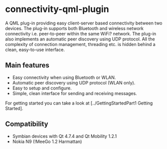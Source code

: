 connectivity-qml-plugin
=======================

A QML plug-in providing easy client-server based connectivity between two devices. The plug-in supports both Bluetooth and wireless network connectivity i.e. peer-to-peer within the same WiFi? network. The plug-in also implements an automatic peer discovery using UDP protocol. All the complexity of connection management, threading etc. is hidden behind a clean, easy-to-use interface.


## Main features 
 * Easy connectivity when using Bluetooth or WLAN.
 * Automatic peer discovery using UDP protocol (WLAN only).
 * Easy to setup and configure.
 * Simple, clean interface for sending and receiving messages.

For getting started you can take a look at [../GettingStartedPart1 Getting Started].

## Compatibility
 * Symbian devices with Qt 4.7.4 and Qt Mobility 1.2.1
 * Nokia N9 (!MeeGo 1.2 Harmattan)
